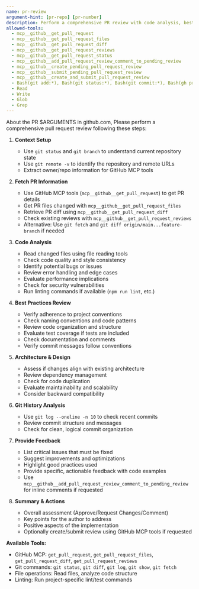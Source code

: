 ```yaml
---
name: pr-review
argument-hint: [pr-repo] [pr-number]
description: Perform a comprehensive PR review with code analysis, best practices check, and suggestions
allowed-tools:
  - mcp__github__get_pull_request
  - mcp__github__get_pull_request_files
  - mcp__github__get_pull_request_diff
  - mcp__github__get_pull_request_reviews
  - mcp__github__get_pull_request_status
  - mcp__github__add_pull_request_review_comment_to_pending_review
  - mcp__github__create_pending_pull_request_review
  - mcp__github__submit_pending_pull_request_review
  - mcp__github__create_and_submit_pull_request_review
  - Bash(git add:*), Bash(git status:*), Bash(git commit:*), Bash(gh pr:*)
  - Read
  - Write
  - Glob
  - Grep
---
```


About the PR $ARGUMENTS in github.com,
Please perform a comprehensive pull request review following these steps:

1. **Context Setup**
   - Use `git status` and `git branch` to understand current repository state
   - Use `git remote -v` to identify the repository and remote URLs
   - Extract owner/repo information for GitHub MCP tools

2. **Fetch PR Information**
   - Use GitHub MCP tools (`mcp__github__get_pull_request`) to get PR details
   - Get PR files changed with `mcp__github__get_pull_request_files`
   - Retrieve PR diff using `mcp__github__get_pull_request_diff`
   - Check existing reviews with `mcp__github__get_pull_request_reviews`
   - Alternative: Use `git fetch` and `git diff origin/main...feature-branch` if needed

3. **Code Analysis**
   - Read changed files using file reading tools
   - Check code quality and style consistency
   - Identify potential bugs or issues
   - Review error handling and edge cases
   - Evaluate performance implications
   - Check for security vulnerabilities
   - Run linting commands if available (`npm run lint`, etc.)

4. **Best Practices Review**
   - Verify adherence to project conventions
   - Check naming conventions and code patterns
   - Review code organization and structure
   - Evaluate test coverage if tests are included
   - Check documentation and comments
   - Verify commit messages follow conventions

5. **Architecture & Design**
   - Assess if changes align with existing architecture
   - Review dependency management
   - Check for code duplication
   - Evaluate maintainability and scalability
   - Consider backward compatibility

6. **Git History Analysis**
   - Use `git log --oneline -n 10` to check recent commits
   - Review commit structure and messages
   - Check for clean, logical commit organization

7. **Provide Feedback**
   - List critical issues that must be fixed
   - Suggest improvements and optimizations
   - Highlight good practices used
   - Provide specific, actionable feedback with code examples
   - Use `mcp__github__add_pull_request_review_comment_to_pending_review` for inline comments if requested

8. **Summary & Actions**
   - Overall assessment (Approve/Request Changes/Comment)
   - Key points for the author to address
   - Positive aspects of the implementation
   - Optionally create/submit review using GitHub MCP tools if requested

**Available Tools:**
- GitHub MCP: `get_pull_request`, `get_pull_request_files`, `get_pull_request_diff`, `get_pull_request_reviews`
- Git commands: `git status`, `git diff`, `git log`, `git show`, `git fetch`
- File operations: Read files, analyze code structure
- Linting: Run project-specific lint/test commands
